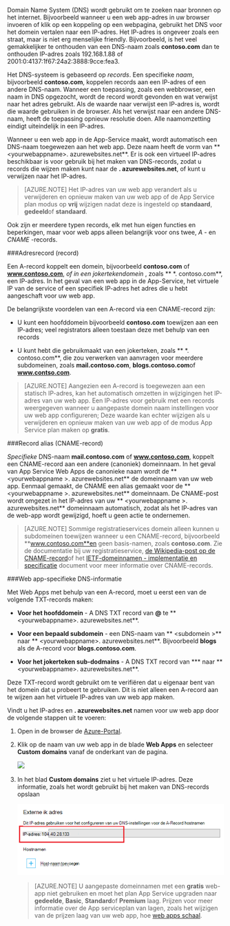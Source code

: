 Domain Name System (DNS) wordt gebruikt om te zoeken naar bronnen op het internet. Bijvoorbeeld wanneer u een web app-adres in uw browser invoeren of klik op een koppeling op een webpagina, gebruikt het DNS voor het domein vertalen naar een IP-adres. Het IP-adres is ongeveer zoals een straat, maar is niet erg menselijke friendly. Bijvoorbeeld, is het veel gemakkelijker te onthouden van een DNS-naam zoals **contoso.com** dan te onthouden IP-adres zoals 192.168.1.88 of 2001:0:4137:1f67:24a2:3888:9cce:fea3.

Het DNS-systeem is gebaseerd op *records*. Een specifieke *naam*, bijvoorbeeld **contoso.com**, koppelen records aan een IP-adres of een andere DNS-naam. Wanneer een toepassing, zoals een webbrowser, een naam in DNS opgezocht, wordt de record wordt gevonden en wat verwijst naar het adres gebruikt. Als de waarde naar verwijst een IP-adres is, wordt die waarde gebruiken in de browser. Als het verwijst naar een andere DNS-naam, heeft de toepassing opnieuw resolutie doen. Alle naamomzetting eindigt uiteindelijk in een IP-adres.

Wanneer u een web app in de App-Service maakt, wordt automatisch een DNS-naam toegewezen aan het web app. Deze naam heeft de vorm van ** &lt;yourwebappname&gt;. azurewebsites.net**. Er is ook een virtueel IP-adres beschikbaar is voor gebruik bij het maken van DNS-records, zodat u records die wijzen maken kunt naar de **. azurewebsites.net**, of kunt u verwijzen naar het IP-adres.

> [AZURE.NOTE] Het IP-adres van uw web app verandert als u verwijderen en opnieuw maken van uw web app of de App Service plan modus op **vrij** wijzigen nadat deze is ingesteld op **standaard**, **gedeeld**of **standaard**.

Ook zijn er meerdere typen records, elk met hun eigen functies en beperkingen, maar voor web apps alleen belangrijk voor ons twee, *A* - en *CNAME* -records.

###<a name="address-record-a-record"></a>Adresrecord (record)

Een A-record koppelt een domein, bijvoorbeeld **contoso.com** of **www.contoso.com**, *of in een jokertekendomein* , zoals ** \*. contoso.com**, een IP-adres. In het geval van een web app in de App-Service, het virtuele IP van de service of een specifiek IP-adres het adres die u hebt aangeschaft voor uw web app.

De belangrijkste voordelen van een A-record via een CNAME-record zijn:

* U kunt een hoofddomein bijvoorbeeld **contoso.com** toewijzen aan een IP-adres; veel registrators alleen toestaan deze met behulp van een records

* U kunt hebt die gebruikmaakt van een jokerteken, zoals ** \*. contoso.com**, die zou verwerken van aanvragen voor meerdere subdomeinen, zoals **mail.contoso.com**, **blogs.contoso.com**of **www.contso.com**.

> [AZURE.NOTE] Aangezien een A-record is toegewezen aan een statisch IP-adres, kan het automatisch omzetten in wijzigingen het IP-adres van uw web app. Een IP-adres voor gebruik met een records weergegeven wanneer u aangepaste domein naam instellingen voor uw web app configureren; Deze waarde kan echter wijzigen als u verwijderen en opnieuw maken van uw web app of de modus App Service plan maken op **gratis**.

###<a name="alias-record-cname-record"></a>Record alias (CNAME-record)

*Specifieke* DNS-naam **mail.contoso.com** of **www.contoso.com**, koppelt een CNAME-record aan een andere (canoniek) domeinnaam. In het geval van App Service Web Apps de canonieke naam wordt de ** &lt;yourwebappname >. azurewebsites.net** de domeinnaam van uw web app. Eenmaal gemaakt, de CNAME een alias gemaakt voor de ** &lt;yourwebappname >. azurewebsites.net** domeinnaam. De CNAME-post wordt omgezet in het IP-adres van uw ** &lt;yourwebappname >. azurewebsites.net** domeinnaam automatisch, zodat als het IP-adres van de web-app wordt gewijzigd, hoeft u geen actie te ondernemen.

> [AZURE.NOTE] Sommige registratieservices domein alleen kunnen u subdomeinen toewijzen wanneer u een CNAME-record, bijvoorbeeld **www.contoso.com**en geen basis-namen, zoals **contoso.com**. Zie de documentatie bij uw registratieservice, <a href="http://en.wikipedia.org/wiki/CNAME_record">de Wikipedia-post op de CNAME-record</a>of het <a href="http://tools.ietf.org/html/rfc1035">IETF-domeinnamen - implementatie en specificatie</a> document voor meer informatie over CNAME-records.

###<a name="web-app-dns-specifics"></a>Web app-specifieke DNS-informatie

Met Web Apps met behulp van een A-record, moet u eerst een van de volgende TXT-records maken:

* **Voor het hoofddomein** - A DNS TXT record van **@** te ** &lt;yourwebappname&gt;. azurewebsites.net**.

* **Voor een bepaald subdomein** - een DNS-naam van ** &lt;subdomein >** naar ** &lt;yourwebappname&gt;. azurewebsites.net**. Bijvoorbeeld **blogs** als de A-record voor **blogs.contoso.com**.

* **Voor het jokerteken sub-dodmains** - A DNS TXT record van *** naar ** &lt;yourwebappname&gt;. azurewebsites.net**.

Deze TXT-record wordt gebruikt om te verifiëren dat u eigenaar bent van het domein dat u probeert te gebruiken. Dit is niet alleen een A-record aan te wijzen aan het virtuele IP-adres van uw web app maken.

Vindt u het IP-adres en **. azurewebsites.net** namen voor uw web app door de volgende stappen uit te voeren:

1. Open in de browser de [Azure-Portal](https://portal.azure.com).

2. Klik op de naam van uw web app in de blade **Web Apps** en selecteer **Custom domains** vanaf de onderkant van de pagina.

    ![](./media/custom-dns-web-site/dncmntask-cname-6.png)

3. In het blad **Custom domains** ziet u het virtuele IP-adres. Deze informatie, zoals het wordt gebruikt bij het maken van DNS-records opslaan

    ![](./media/custom-dns-web-site/virtual-ip-address.png)

    > [AZURE.NOTE] U aangepaste domeinnamen met een **gratis** web-app niet gebruiken en moet het plan App Service upgraden naar **gedeelde**, **Basic**, **Standard**of **Premium** laag. Prijzen voor meer informatie over de App serviceplan van lagen, zoals het wijzigen van de prijzen laag van uw web app, hoe [web apps schaal](../articles/web-sites-scale.md).
